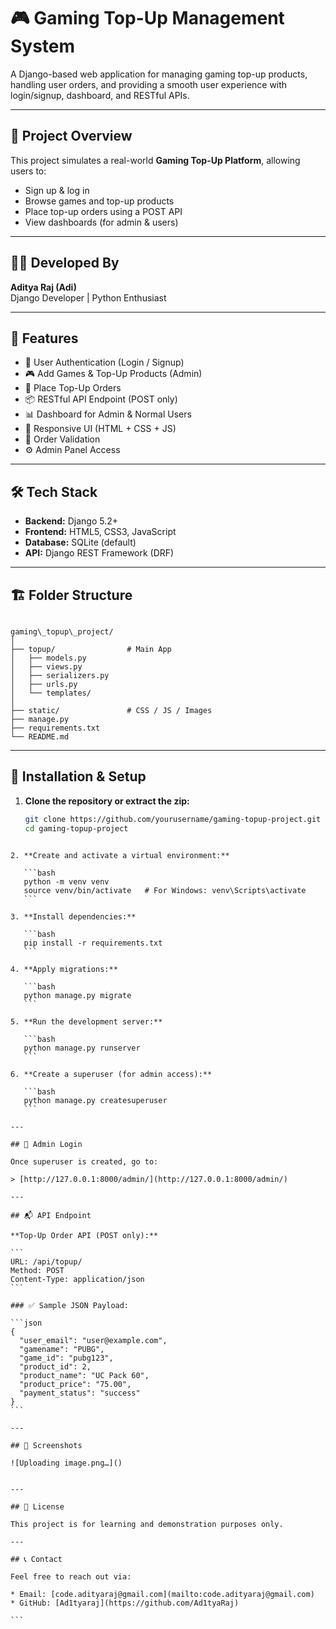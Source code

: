 # 🎮 Gaming Top-Up Management System

A Django-based web application for managing gaming top-up products, handling user orders, and providing a smooth user experience with login/signup, dashboard, and RESTful APIs.

---

## 📌 Project Overview

This project simulates a real-world **Gaming Top-Up Platform**, allowing users to:
- Sign up & log in
- Browse games and top-up products
- Place top-up orders using a POST API
- View dashboards (for admin & users)

---

## 👨‍💻 Developed By

**Aditya Raj (Adi)**  
Django Developer | Python Enthusiast

---

## 🚀 Features

- 🔐 User Authentication (Login / Signup)
- 🎮 Add Games & Top-Up Products (Admin)
- 🛒 Place Top-Up Orders
- 📦 RESTful API Endpoint (POST only)
- 📊 Dashboard for Admin & Normal Users
- 📱 Responsive UI (HTML + CSS + JS)
- 🧾 Order Validation
- ⚙️ Admin Panel Access

---

## 🛠️ Tech Stack

- **Backend:** Django 5.2+
- **Frontend:** HTML5, CSS3, JavaScript
- **Database:** SQLite (default)
- **API:** Django REST Framework (DRF)

---

## 🏗️ Folder Structure

```

gaming\_topup\_project/
│
├── topup/                # Main App
│   ├── models.py
│   ├── views.py
│   ├── serializers.py
│   ├── urls.py
│   └── templates/
│
├── static/               # CSS / JS / Images
├── manage.py
├── requirements.txt
└── README.md

````

---

## 🔧 Installation & Setup

1. **Clone the repository or extract the zip:**
   ```bash
   git clone https://github.com/yourusername/gaming-topup-project.git
   cd gaming-topup-project
````

2. **Create and activate a virtual environment:**

   ```bash
   python -m venv venv
   source venv/bin/activate   # For Windows: venv\Scripts\activate
   ```

3. **Install dependencies:**

   ```bash
   pip install -r requirements.txt
   ```

4. **Apply migrations:**

   ```bash
   python manage.py migrate
   ```

5. **Run the development server:**

   ```bash
   python manage.py runserver
   ```

6. **Create a superuser (for admin access):**

   ```bash
   python manage.py createsuperuser
   ```

---

## 🔑 Admin Login

Once superuser is created, go to:

> [http://127.0.0.1:8000/admin/](http://127.0.0.1:8000/admin/)

---

## 📬 API Endpoint

**Top-Up Order API (POST only):**

```
URL: /api/topup/
Method: POST
Content-Type: application/json
```

### ✅ Sample JSON Payload:

```json
{
  "user_email": "user@example.com",
  "gamename": "PUBG",
  "game_id": "pubg123",
  "product_id": 2,
  "product_name": "UC Pack 60",
  "product_price": "75.00",
  "payment_status": "success"
}
```

---

## 📸 Screenshots

![Uploading image.png…]()


---

## 📎 License

This project is for learning and demonstration purposes only.

---

## 📞 Contact

Feel free to reach out via:

* Email: [code.adityaraj@gmail.com](mailto:code.adityaraj@gmail.com)
* GitHub: [Ad1tyaraj](https://github.com/Ad1tyaRaj)

```

